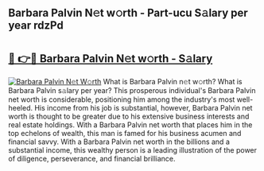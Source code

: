 ## Barbara Palvin N𝚎t w𝚘rth - Part-ucu S𝚊lary per year rdzPd

# <h2><a href="http://gc1bkd.nevu.top/?p=Barbara+Palvin">🔗 👉🔴 Barbara Palvin N𝚎t w𝚘rth - S𝚊lary</a></h2>

[![Barbara Palvin N𝚎t W𝚘rth](https://i.imgur.com/Oavwk0R.jpeg)](http://gc1bkd.nevu.top/?p=Barbara+Palvin)
What is Barbara Palvin n𝚎t w𝚘rth? What is Barbara Palvin s𝚊lary per year?
This prosperous individual's Barbara Palvin net worth is considerable, positioning him among the industry's most well-heeled. His income from his job is substantial, however, Barbara Palvin net worth is thought to be greater due to his extensive business interests and real estate holdings. With a Barbara Palvin net worth that places him in the top echelons of wealth, this man is famed for his business acumen and financial savvy. With a Barbara Palvin net worth in the billions and a substantial income, this wealthy person is a leading illustration of the power of diligence, perseverance, and financial brilliance.

